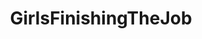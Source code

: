 ---
title: GirlsFinishingTheJob
crosslinks:
- realitydicks
- whynotasource
- RuinedOrgasms
- OralCreampie
- CumHaters
- cumonclothes
- throatpies
- postorgasm
- orgasmcontrol
- cfnm
- cindyhope
- Fiveheads
- ImpresssedByCum
- cipriana
- pulsatingcumshots
- JerkingHimOntoHer
- Kazaaporn
- AvaAddams
- RemyLaCroix
---